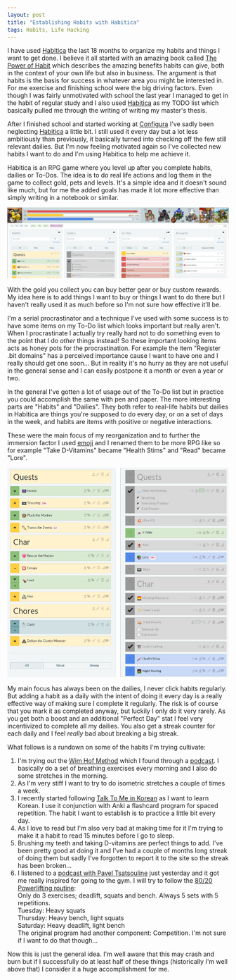 ```yaml
---
layout: post
title: "Establishing Habits with Habitica"
tags: Habits, Life Hacking
---
```


I have used [Habitica][] the last 18 months to organize my habits and things I want to get done. I believe it all started with an amazing book called [The Power of Habit][] which describes the amazing benefits habits can give, both in the context of your own life but also in business. The argument is that habits is the basis for success in whatever area you might be interested in. For me exercise and finishing school were the big driving factors. Even though I was fairly unmotivated with school the last year I managed to get in the habit of regular study and I also used [Habitica][] as my TODO list which basically pulled me through the writing of writing my master's thesis.

After I finished school and started working at [Configura][] I've sadly been neglecting [Habitica][] a little bit. I still used it every day but a lot less ambitiously than previously, it basically turned into checking off the few still relevant dailies. But I'm now feeling motivated again so I've collected new habits I want to do and I'm using Habitica to help me achieve it.

Habitica is an RPG game where you level up after you complete habits, dailies or To-Dos. The idea is to do real life actions and log them in the game to collect gold, pets and levels. It's a simple idea and it doesn't sound like much, but for me the added goals has made it lot more effective than simply writing in a notebook or similar.

<a href="/images/habitica/overview.png">
  <img src="/images/habitica/overview.png" width="800" />
</a>

With the gold you collect you can buy better gear or buy custom rewards. My idea here is to add things I want to buy or things I want to do there but I haven't really used it as much before so I'm not sure how effective it'll be.

I'm a serial procrastinator and a technique I've used with some success is to have some items on my To-Do list which looks important but really aren't. When I procrastinate I actually try really hard not to do something even to the point that I do *other* things instead! So these important looking items acts as honey pots for the procrastination. For example the item "Register .bit domains" has a perceived importance cause I want to have one and I really should get one soon... But in reality it's no hurry as they are not useful in the general sense and I can easily postpone it a month or even a year or two.

In the general I've gotten a lot of usage out of the To-Do list but in practice you could accomplish the same with pen and paper. The more interesting parts are "Habits" and "Dailies". They both refer to real-life habits but dailies in Habitica are things you're supposed to do every day, or on a set of days in the week, and habits are items with positive or negative interactions.

These were the main focus of my reorganization and to further the immersion factor I used [emoji][] and I renamed them to be more RPG like so for example "Take D-Vitamins" became "Health Stims" and "Read" became "Lore".

![](/images/habitica/habits_dailies.png)

My main focus has always been on the dailies, I never click habits regularly. But adding a habit as a daily with the intent of doing it every day is a really effective way of making sure I complete it regularly. The risk is of course that you mark it as completed anyway, but luckily I only do it very rarely. As you get both a boost and an additional "Perfect Day" stat I feel very incentivized to complete all my dailies. You also get a streak counter for each daily and I feel *really* bad about breaking a big streak.

What follows is a rundown on some of the habits I'm trying cultivate:

1. I'm trying out the [Wim Hof Method][] which I found through a [podcast][]. I basically do a set of breathing exercises every morning and I also do some stretches in the morning.
1. As I'm very stiff I want to try to do isometric stretches a couple of times a week.
0. I recently started following [Talk To Me in Korean][] as I want to learn Korean. I use it conjunction with Anki a flashcard program for spaced repetition. The habit I want to establish is to practice a little bit every day.
1. As I love to read but I'm also very bad at making time for it I'm trying to make it a habit to read 15 minutes before I go to sleep.
1. Brushing my teeth and taking D-vitamins are perfect things to add. I've been pretty good at doing it and I've had a couple of months long streak of doing them but sadly I've forgotten to report it to the site so the streak has been broken...
1. I listened to a [podcast with Pavel Tsatsouline][] just yesterday and it got me really inspired for going to the gym. I will try to follow the [80/20 Powerlifting routine][]:  
    Only do 3 exercises; deadlift, squats and bench. Always 5 sets with 5 repetitions.  
    Tuesday:   Heavy squats  
    Thursday:  Heavy bench, light squats  
    Saturday:  Heavy deadlift, light bench  
   The original program had another component: Competition. I'm not sure if I want to do that though...

Now this is just the general idea. I'm well aware that this may crash and burn but if I successfully do at least half of these things (historically I'm well above that) I consider it a huge accomplishment for me.

[Habitica]: https://habitica.com/ "Habitica RPG for your Life"
[The Power of Habit]: http://charlesduhigg.com/the-power-of-habit/ "The Power of Habit"
[Configura]: http://configura.com/ "Configura"
[emoji]: http://habitica.wikia.com/wiki/Emoji "Habitica Emoji"
[Wim Hof Method]: http://www.wimhofmethod.com/ "The Wim Hof Method"
[podcast]: http://fourhourworkweek.com/2015/09/07/the-iceman-wim-hof/ "Podcast with The Iceman"
[Talk To Me in Korean]: http://www.talktomeinkorean.com/ "Talk To Me in Korean"
[podcast with Pavel Tsatsouline]: http://fourhourworkweek.com/2015/01/15/pavel-tsatsouline/ "Podcast with Pavel Tsatsouline"
[80/20 Powerlifting routine]: http://fourhourworkweek.com/2008/12/18/pavel-8020-powerlifting-and-how-to-add-110-pounds-to-your-lifts/ "80/20 Powerlifting routine"


